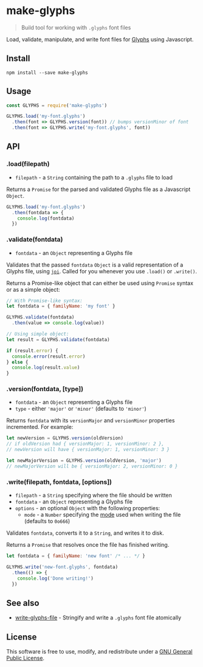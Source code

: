 # make-glyphs

> Build tool for working with `.glyphs` font files

Load, validate, manipulate, and write font files for [Glyphs](http://glyphsapp.com/) using Javascript.


## Install

    npm install --save make-glyphs


## Usage

```js
const GLYPHS = require('make-glyphs')

GLYPHS.load('my-font.glyphs')
  .then(font => GLYPHS.version(font)) // bumps versionMinor of font
  .then(font => GLYPHS.write('my-font.glyphs', font))
```


## API


### .load(filepath)

- `filepath` - a `String` containing the path to a `.glyphs` file to load

Returns a `Promise` for the parsed and validated Glyphs file as a Javascript `Object`.

```js
GLYPHS.load('my-font.glyphs')
  .then(fontdata => {
    console.log(fontdata)
  })
```


### .validate(fontdata)

- `fontdata` - an `Object` representing a Glyphs file

Validates that the passed `fontdata` `Object` is a valid representation of a Glyphs file, using [`joi`](https://github.com/hapijs/joi/). Called for you whenever you use `.load()` or `.write()`.

Returns a Promise-like object that can either be used using `Promise` syntax or as a simple object:

```js
// With Promise-like syntax:
let fontdata = { familyName: 'my font' }

GLYPHS.validate(fontdata)
  .then(value => console.log(value))
```

```js
// Using simple object:
let result = GLYPHS.validate(fontdata)

if (result.error) {
  console.error(result.error)
} else {
  console.log(result.value)
}
```


### .version(fontdata, [type])

- `fontdata` - an `Object` representing a Glyphs file
- `type` - either `'major'` or `'minor'` (defaults to `'minor'`)

Returns `fontdata` with its `versionMajor` and `versionMinor` properties incremented. For example:

```js
let newVersion = GLYPHS.version(oldVersion)
// if oldVersion had { versionMajor: 1, versionMinor: 2 },
// newVersion will have { versionMajor: 1, versionMinor: 3 }

let newMajorVersion = GLYPHS.version(oldVersion, 'major')
// newMajorVersion will be { versionMajor: 2, versionMinor: 0 }
```


### .write(filepath, fontdata, [options])

- `filepath` - a `String` specifying where the file should be written
- `fontdata` - an `Object` representing a Glyphs file
- `options` - an optional `Object` with the following properties:
  - `mode` - a `Number` specifying the [mode](https://en.wikipedia.org/wiki/File_system_permissions#Numeric_notation) used when writing the file (defaults to `0o666`)

Validates `fontdata`, converts it to a `String`, and writes it to disk.

Returns a `Promise` that resolves once the file has finished writing.

```js
let fontdata = { familyName: 'new font' /* ... */ }

GLYPHS.write('new-font.glyphs', fontdata)
  .then(() => {
    console.log('Done writing!')
  })
```


## See also

- [write-glyphs-file](https://github.com/delucis/write-glyphs-file) - Stringify and write a `.glyphs` font file atomically


## License

This software is free to use, modify, and redistribute under a [GNU General Public License](http://www.gnu.org/licenses/gpl-3.0.txt).
